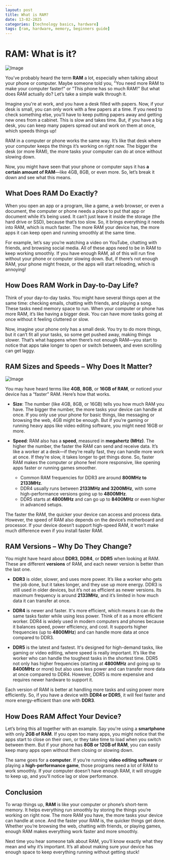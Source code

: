 ```yaml
---
layout: post
title: What is RAM?
date: 13-02-2025
categories: [technology basics, hardware]
tags: [ram, hardware, memory, beginners guide]
---
```


# RAM: What is it?

![Image](https://cdn.mos.cms.futurecdn.net/NSYr6nsP63PRbdJFMNL5pT-1200-80.jpg)

You’ve probably heard the term **RAM** a lot, especially when talking about your phone or computer. Maybe someone told you, "You need more RAM to make your computer faster!" or "This phone has so much RAM!" But what does RAM actually do? Let’s take a simple walk through it.

Imagine you're at work, and you have a desk filled with papers. Now, if your desk is small, you can only work with a few papers at a time. If you need to check something else, you’ll have to keep putting papers away and getting new ones from a cabinet. This is slow and takes time. But, if you have a big desk, you can keep many papers spread out and work on them at once, which speeds things up!

RAM in a computer or phone works the same way. It’s like that desk where your computer keeps the things it’s working on right now. The bigger the desk (or more RAM), the more tasks your computer can do at once without slowing down.

Now, you might have seen that your phone or computer says it has **a certain amount of RAM**—like 4GB, 8GB, or even more. So, let’s break it down and see what this means.

## What Does RAM Do Exactly?

When you open an app or a program, like a game, a web browser, or even a document, the computer or phone needs a place to put that app or document while it’s being used. It can’t just leave it inside the storage (the hard drive or SSD), because that’s too slow. So, it brings everything it needs into RAM, which is much faster. The more RAM your device has, the more apps it can keep open and running smoothly at the same time. 

For example, let’s say you’re watching a video on YouTube, chatting with friends, and browsing social media. All of these apps need to be in RAM to keep working smoothly. If you have enough RAM, all of this will run fine without your phone or computer slowing down. But, if there’s not enough RAM, your phone might freeze, or the apps will start reloading, which is annoying!

## How Does RAM Work in Day-to-Day Life?

Think of your day-to-day tasks. You might have several things open at the same time: checking emails, chatting with friends, and playing a song. These tasks need memory space to run. When your computer or phone has more RAM, it’s like having a bigger desk. You can have more tasks going at once without it feeling cluttered or slow.

Now, imagine your phone only has a small desk. You try to do more things, but it can’t fit all your tasks, so some get pushed away, making things slower. That’s what happens when there’s not enough RAM—you start to notice that apps take longer to open or switch between, and even scrolling can get laggy.

## RAM Sizes and Speeds – Why Does It Matter?

![Image](https://static1.makeuseofimages.com/wordpress/wp-content/uploads/2020/04/freeup-ram.jpg)

You may have heard terms like **4GB**, **8GB**, or **16GB of RAM**, or noticed your device has a “faster” RAM. Here’s how that works.

- **Size**: The number (like 4GB, 8GB, or 16GB) tells you how much RAM you have. The bigger the number, the more tasks your device can handle at once. If you only use your phone for basic things, like messaging or browsing the web, 4GB might be enough. But if you’re gaming or running heavy apps like video editing software, you might need 16GB or more.

- **Speed**: RAM also has a **speed**, measured in **megahertz (MHz)**. The higher the number, the faster the RAM can send and receive data. It’s like a worker at a desk—if they’re really fast, they can handle more work at once. If they’re slow, it takes longer to get things done. So, faster RAM makes the computer or phone feel more responsive, like opening apps faster or running games smoother.

  - Common RAM frequencies for DDR3 are around **800MHz to 2133MHz**.
  - DDR4 usually runs between **2133MHz and 3200MHz**, with some high-performance versions going up to **4800MHz**.
  - DDR5 starts at **4800MHz** and can go up to **8400MHz** or even higher in advanced setups.

The faster the RAM, the quicker your device can access and process data. However, the speed of RAM also depends on the device’s motherboard and processor. If your device doesn’t support high-speed RAM, it won’t make much difference even if you install faster RAM.

## RAM Versions – Why Do They Change?

You might have heard about **DDR3**, **DDR4**, or **DDR5** when looking at RAM. These are different **versions** of RAM, and each newer version is better than the last one.

- **DDR3** is older, slower, and uses more power. It’s like a worker who gets the job done, but it takes longer, and they use up more energy. DDR3 is still used in older devices, but it’s not as efficient as newer versions. Its maximum frequency is around **2133MHz**, and it’s limited in how much data it can transfer at once.

- **DDR4** is newer and faster. It's more efficient, which means it can do the same tasks faster while using less power. Think of it as a more efficient worker. DDR4 is widely used in modern computers and phones because it balances speed, power efficiency, and cost. It supports higher frequencies (up to **4800MHz**) and can handle more data at once compared to DDR3.

- **DDR5** is the latest and fastest. It's designed for high-demand tasks, like gaming or video editing, where speed is really important. It’s like the worker who can handle the toughest tasks in the shortest time. DDR5 not only has higher frequencies (starting at **4800MHz** and going up to **8400MHz** or more) but also uses less power and can transfer more data at once compared to DDR4. However, DDR5 is more expensive and requires newer hardware to support it.

Each version of RAM is better at handling more tasks and using power more efficiently. So, if you have a device with **DDR4 or DDR5**, it will feel faster and more energy-efficient than one with **DDR3**.

## How Does RAM Affect Your Device?

Let’s bring this all together with an example. Say you're using a **smartphone** with only **2GB of RAM**. If you open too many apps, you might notice that the apps start to close on their own, or they take time to load when you switch between them. But if your phone has **8GB or 12GB of RAM**, you can easily keep many apps open without them closing or slowing down.

The same goes for a **computer**. If you’re running **video editing software** or playing a **high-performance game**, those programs need a lot of RAM to work smoothly. If your computer doesn’t have enough RAM, it will struggle to keep up, and you’ll notice lag or slow performance.

## Conclusion

To wrap things up, **RAM** is like your computer or phone’s short-term memory. It helps everything run smoothly by storing the things you’re working on right now. The more RAM you have, the more tasks your device can handle at once. And the faster your RAM is, the quicker things get done. Whether you’re browsing the web, chatting with friends, or playing games, enough RAM makes everything work faster and more smoothly.

Next time you hear someone talk about RAM, you’ll know exactly what they mean and why it’s important. It’s all about making sure your device has enough space to keep everything running without getting stuck!
